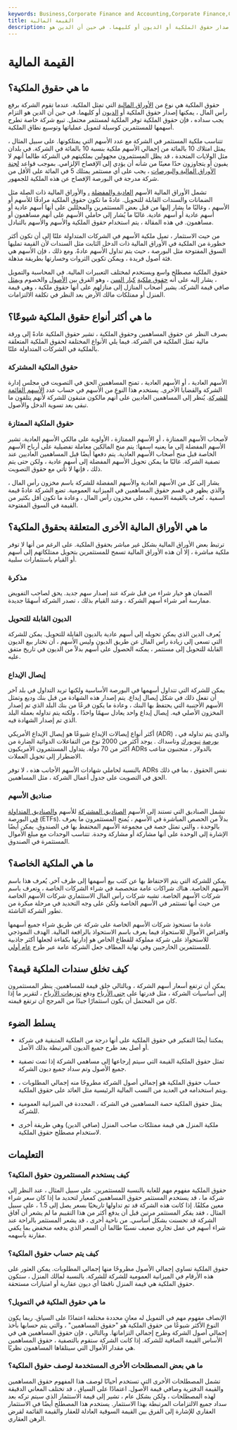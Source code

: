 ```yaml
---
keywords: Business,Corporate Finance and Accounting,Corporate Finance,Cash out Refinance,Credit Card,Equity,Financing,Home Equity,Mortgage
title: القيمة المالية
description: ما هي حقوق الملكية؟ حقوق الملكية هي نوع من الأوراق المالية التي تمثل الملكية. عندما تقوم الشركة برفع رأس المال ، يمكنها إصدار حقوق الملكية أو الديون أو كليهما. في حين أن الدين هو
---
```


# القيمة المالية
## ما هي حقوق الملكية؟

حقوق الملكية هي نوع من [الأوراق المالية](/security) التي تمثل الملكية. عندما تقوم الشركة برفع رأس المال ، يمكنها إصدار حقوق الملكية أو [الديون](/bond) أو كليهما. في حين أن الدين هو التزام يجب سداده ، فإن حقوق الملكية توفر الملكية لمستثمر محتمل. تبيع شركة خاصة تطرح أسهمها للمستثمرين كوسيلة لتمويل عملياتها وتوسيع نطاق الملكية.

تتناسب ملكية المستثمر في الشركة مع عدد الأسهم التي يمتلكونها. على سبيل المثال ، يمثل امتلاك 10 بالمائة من إجمالي الأسهم ملكية بنسبة 10 بالمائة في الشركة. في بلدان مثل الولايات المتحدة ، قد يظل المستثمرون مجهولين بملكيتهم في الشركة طالما أنهم لا يفيون أو يتجاوزون حدًا معينًا من شأنه أن يؤدي إلى الإفصاح الإلزامي. بموجب قواعد [لجنة الأوراق المالية والبورصات](/sec) ، يجب على أي مستثمر يمتلك 5 في المائة على الأقل من شركة مدرجة في البورصة الإفصاح عن هذه الملكية للجمهور.

تشمل الأوراق المالية الأسهم [العادية والمفضلة](/preferredstock) [،](/commonstock) والأوراق المالية ذات الصلة مثل الضمانات والسندات القابلة للتحويل. عادةً ما تكون حقوق الملكية مرادفًا للأسهم أو الأسهم ، وغالبًا ما يشار إليها من قبل بعض المستثمرين والمحللين على أنها أسهم عادية أو أسهم عادية أو أسهم عادية. غالبًا ما يُشار إلى حاملي الأسهم على أنهم مساهمون أو مساهمون. في هذه المقالة ، يتم استخدام حقوق الملكية والأسهم والأسهم بالتبادل.

من حيث الاستثمار ، تميل ملكية الأسهم في الشركات المتداولة علنًا إلى أن تكون أكثر خطورة من الملكية في الأوراق المالية ذات الدخل الثابت مثل السندات لأن القيمة تمليها السوق المفتوحة مثل البورصة ، حيث يتم تداول الأسهم عادةً. ومع ذلك ، فإن الأسهم هي فئة أصول فريدة ، ويمكن تكوين الثروات وخسارتها بطريقة مذهلة.

حقوق الملكية مصطلح واسع ويستخدم لمختلف التعبيرات المالية. في المحاسبة والتمويل ، يشار إليه على أنه [حقوق ملكية](/shareholdersequity) [كبار السن](/shareholdersequity) ، وهو الفرق بين [الأصول](/assets) والخصوم [ويمثل](/liabilities) صافي قيمة الشركة. يشير أصحاب المنازل إلى منازلهم على أنها حقوق ملكية ، وهي قيمة المنزل أو ممتلكات مالك الأرض بعد النظر في تكلفة الالتزامات.

## ما هي أكثر أنواع حقوق الملكية شيوعًا؟

بصرف النظر عن حقوق المساهمين وحقوق الملكية ، تشير حقوق الملكية عادةً إلى ورقة مالية تمثل الملكية في الشركة. فيما يلي الأنواع المختلفة لحقوق الملكية المتعلقة بالملكية في الشركات المتداولة علنًا.

### حقوق الملكية المشتركة

الأسهم العادية ، أو الأسهم العادية ، تمنح المساهمين الحق في التصويت في مجلس إدارة الشركة والقضايا الأخرى. يستخدم هذا النوع من الأسهم في حساب عدد [الأسهم القائمة للشركة](/outstandingshares). يُنظر إلى المساهمين العاديين على أنهم مالكون متبقون للشركة لأنهم يتلقون ما تبقى بعد تسوية الدخل والأصول.

### حقوق الملكية الممتازة

لأصحاب الأسهم الممتازة ، أو الأسهم الممتازة ، الأولوية على مالكي الأسهم العادية. تشير الأسهم المفضلة إلى ما يعنيه اسمها: يتم منح المالكين معاملة تفضيلية على أرباح الأسهم الخاصة قبل منح أصحاب الأسهم العادية. يتم دفعها أيضًا قبل المساهمين العاديين عند تصفية الشركة. غالبًا ما يمكن تحويل الأسهم المفضلة إلى أسهم عادية ، ولكن حتى يتم ذلك ، فإنها لا تأتي مع حقوق التصويت.

يشار إلى كل من الأسهم العادية والأسهم المفضلة للشركة باسم مخزون رأس المال ، والذي يظهر في قسم حقوق المساهمين في الميزانية العمومية. تضع الشركة عادةً قيمة اسمية ، تُعرف بالقيمة الاسمية ، على مخزون رأس المال ، وعادة ما تكون أقل بكثير من القيمة في السوق المفتوحة.

## ما هي الأوراق المالية الأخرى المتعلقة بحقوق الملكية؟

ترتبط بعض الأوراق المالية بشكل غير مباشر بحقوق الملكية. على الرغم من أنها لا توفر ملكية مباشرة ، إلا أن هذه الأوراق المالية تسمح للمستثمرين بتحويل ممتلكاتهم إلى أسهم أو القيام باستثمارات سلبية.

### مذكرة

الضمان هو خيار شراء من قبل شركة عند إصدار سهم جديد. يحق لصاحب التفويض ممارسة أمر شراء أسهم الشركة ، وعند القيام بذلك ، تصدر الشركة أسهمًا جديدة.

### الديون القابلة للتحويل

يُعرف الدين الذي يمكن تحويله إلى أسهم عادية بالديون القابلة للتحويل. يمكن للشركة التي تسعى إلى زيادة رأس المال عن طريق الديون وليس الأسهم ، أن تختار بيع الديون القابلة للتحويل إلى مستثمر ، يمكنه الحصول على أسهم بدلاً من الديون في تاريخ متفق عليه.

### إيصال الإيداع

يمكن للشركة التي تتداول أسهمها في البورصة الأساسية ولكنها تريد التداول في بلد آخر أن تفعل ذلك في شكل إيصال إيداع. يتم إصدار هذه الشهادة من قبل بنك وديع وتمثل الأسهم الأجنبية التي يحتفظ بها البنك ، وعادة ما يكون فرعًا من بنك البلد الذي تم إصدار المخزون الأصلي فيه. إيصال إيداع واحد يعادل سهمًا واحدًا ، ولكنه يتم تداوله بعملة البلد الذي تم إصدار الشهادة فيه.

أكثر أنواع إيصالات الإيداع شيوعًا هو إيصال الإيداع الأمريكي (ADR) ، والذي يتم تداوله في [بورصة](/nasdaq-stock-exchange) [نيويورك](/nyse) وناسداك . يوجد أكثر من 2000 نوع من التفاعلات الدوائية الضارة من أكثر من 70 دولة. يتداول المستثمرون الأمريكيون ADRs بالدولار ، متجنبون متاعب الاضطرار إلى تحويل العملات.

بالنسبة لحاملي شهادات الأسهم الأجانب هذه ، لا توفر ADRs نفس الحقوق ، بما في ذلك الحق في التصويت على جدول أعمال الشركة ، مثل المساهمين.

### صناديق الأسهم

تشمل الصناديق التي تستند إلى الأسهم [الصناديق المشتركة](/mutualfund) للأسهم [والصناديق المتداولة في](/indexfund) البورصة (ETFs). بدلاً من الحصص المباشرة في الأسهم ، يُمنح المستثمرون ما يعرف بالوحدة ، والتي تمثل حصة في مجموعة الأسهم المحتفظ بها في الصندوق. يمكن أيضًا الإشارة إلى الوحدة على أنها مشاركة أو مشاركة وحدة. تتناسب الوحدات مع مبلغ الأموال المستثمرة في الصندوق.

## ما هي الملكية الخاصة؟

يمكن للشركة التي يتم الاحتفاظ بها عن كثب بيع أسهمها إلى طرف آخر. يُعرف هذا باسم الأسهم الخاصة. هناك شراكات عامة متخصصة في شراء الشركات الخاصة ، وتعرف باسم شركات الأسهم الخاصة. تشبه شركات رأس المال الاستثماري شركات الأسهم الخاصة من حيث أنها تستثمر في الأسهم الخاصة ولكن على وجه التحديد في مرحلة مبكرة من تطور الشركة الناشئة.

عادة ما تستحوذ شركات الأسهم الخاصة على شركة عن طريق شراء جميع أسهمها واقتراض الأموال للاستحواذ فيما يعرف باسم الاستحواذ بالرافعة المالية. الهدف النموذجي للاستحواذ على شركة مملوكة للقطاع الخاص هو إدارتها بكفاءة لجعلها أكثر جاذبية للمستثمرين الخارجيين وفي نهاية المطاف جعل الشركة عامة عبر طرح [عام أولي](/ipo).

## كيف تخلق سندات الملكية قيمة؟

يمكن أن ترتفع أسعار أسهم الشركة ، وبالتالي خلق قيمة للمساهمين. ينظر المستثمرون إلى أساسيات الشركة ، مثل قدرتها على [جني الأرباح](/netincome) ودفع [توزيعات الأرباح](/dividend) ، لتقرير ما إذا كان من المحتمل أن يكون استثمارًا جيدًا من المرجح أن ترتفع قيمته.

## يسلط الضوء

- يمكننا أيضًا التفكير في حقوق الملكية على أنها درجة من الملكية المتبقية في شركة أو أصل بعد طرح جميع الديون المرتبطة بذلك الأصل.

- تمثل حقوق الملكية القيمة التي سيتم إرجاعها إلى مساهمي الشركة إذا تمت تصفية جميع الأصول وتم سداد جميع ديون الشركة.

- حساب حقوق الملكية هو إجمالي أصول الشركة مطروحًا منه إجمالي المطلوبات ، ويتم استخدامه في العديد من النسب المالية الرئيسية مثل العائد على حقوق الملكية.

- يمثل حقوق الملكية حصة المساهمين في الشركة ، المحددة في الميزانية العمومية للشركة.

- ملكية المنزل هي قيمة ممتلكات صاحب المنزل (صافي الدين) وهي طريقة أخرى لاستخدام مصطلح حقوق الملكية.

## التعليمات

### كيف يستخدم المستثمرون حقوق الملكية؟

حقوق الملكية مفهوم مهم للغاية بالنسبة للمستثمرين. على سبيل المثال ، عند النظر إلى شركة ما ، قد يستخدم المستثمر حقوق المساهمين كمعيار لتحديد ما إذا كان سعر شراء معين مكلفًا. إذا كانت هذه الشركة قد تم تداولها تاريخيًا بسعر يصل إلى 1.5 ، على سبيل المثال ، فقد يفكر المستثمر مرتين قبل أن يدفع أكثر من هذا التقييم ما لم يشعر أن آفاق الشركة قد تحسنت بشكل أساسي. من ناحية أخرى ، قد يشعر المستثمر بالراحة عند شراء أسهم في عمل تجاري ضعيف نسبيًا طالما أن السعر الذي يدفعه منخفض بما يكفي مقارنة بأسهمه.

### كيف يتم حساب حقوق الملكية؟

حقوق الملكية تساوي إجمالي الأصول مطروحًا منها إجمالي المطلوبات. يمكن العثور على هذه الأرقام في الميزانية العمومية للشركة للشركة. بالنسبة لمالك المنزل ، ستكون حقوق الملكية هي قيمة المنزل ناقصًا أي ديون عقارية أو امتيازات مستحقة.

### ما هي حقوق الملكية في التمويل؟

الإنصاف مفهوم مهم في التمويل له معانٍ محددة مختلفة اعتمادًا على السياق. ربما يكون النوع الأكثر شيوعًا من حقوق الملكية هو "حقوق المساهمين" ، والتي يتم حسابها بأخذ إجمالي أصول الشركة وطرح إجمالي التزاماتها. وبالتالي ، فإن حقوق المساهمين هي في الأساس القيمة الصافية للشركة. إذا كانت الشركة ستقوم بالتصفية ، حقوق المساهمين هي مقدار الأموال التي سيتلقاها المساهمون نظريًا.

### ما هي بعض المصطلحات الأخرى المستخدمة لوصف حقوق الملكية؟

تشمل المصطلحات الأخرى التي تستخدم أحيانًا لوصف هذا المفهوم حقوق المساهمين والقيمة الدفترية وصافي قيمة الأصول. اعتمادًا على السياق ، قد تختلف المعاني الدقيقة لهذه المصطلحات ، ولكن بشكل عام ، تشير إلى قيمة الاستثمار الذي سيتم تركه بعد سداد جميع الالتزامات المرتبطة بهذا الاستثمار. يستخدم هذا المصطلح أيضًا في الاستثمار العقاري للإشارة إلى الفرق بين القيمة السوقية العادلة للعقار والقيمة القائمة لقرض الرهن العقاري.

